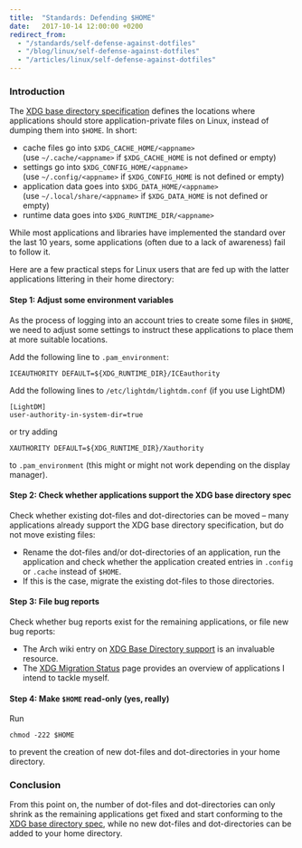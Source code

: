 ```yaml
---
title:  "Standards: Defending $HOME"
date:   2017-10-14 12:00:00 +0200
redirect_from:
  - "/standards/self-defense-against-dotfiles"
  - "/blog/linux/self-defense-against-dotfiles"
  - "/articles/linux/self-defense-against-dotfiles"
---
```


### Introduction

The [XDG base directory specification](https://standards.freedesktop.org/basedir-spec/basedir-spec-latest.html)
defines the locations where applications should store application-private files on Linux, instead of dumping them into `$HOME`. In short:

- cache files go into `$XDG_CACHE_HOME/<appname>`<br/>
  (use `~/.cache/<appname>` if `$XDG_CACHE_HOME` is not defined or empty)
- settings go into `$XDG_CONFIG_HOME/<appname>`<br/>
  (use `~/.config/<appname>` if `$XDG_CONFIG_HOME` is not defined or empty)
- application data goes into `$XDG_DATA_HOME/<appname>`<br/>
  (use `~/.local/share/<appname>` if `$XDG_DATA_HOME` is not defined or empty)
- runtime data goes into `$XDG_RUNTIME_DIR/<appname>`

While most applications and libraries have implemented the standard over the last 10 years,
some applications (often due to a lack of awareness) fail to follow it.

Here are a few practical steps for Linux users that are fed up with the latter applications littering in their home directory:

#### Step 1: Adjust some environment variables

As the process of logging into an account tries to create some files in `$HOME`,
we need to adjust some settings to instruct these applications to place them at more suitable locations.

Add the following line to `.pam_environment`:

    ICEAUTHORITY DEFAULT=${XDG_RUNTIME_DIR}/ICEauthority

Add the following lines to `/etc/lightdm/lightdm.conf` (if you use LightDM)

    [LightDM]
    user-authority-in-system-dir=true

or try adding

    XAUTHORITY DEFAULT=${XDG_RUNTIME_DIR}/Xauthority

to `.pam_environment` (this might or might not work depending on the display manager).

#### Step 2: Check whether applications support the XDG base directory spec

Check whether existing dot-files and dot-directories can be moved –
many applications already support the XDG base directory specification,
but do not move existing files:

  - Rename the dot-files and/or dot-directories of an application, run the application and check whether the
    application created entries in `.config` or `.cache` instead of `$HOME`.
  - If this is the case, migrate the existing dot-files to those directories.

#### Step 3: File bug reports

Check whether bug reports exist for the remaining applications, or file new bug reports:

- The Arch wiki entry on [XDG Base Directory support](https://wiki.archlinux.org/index.php/XDG_Base_Directory_support)
  is an invaluable resource.
- The [XDG Migration Status]({{site.baseurl}}/standards/xdg-migration-status) page provides an
  overview of applications I intend to tackle myself.

#### Step 4: Make `$HOME` read-only (yes, really)

Run

    chmod -222 $HOME

to prevent the creation of new dot-files and dot-directories in your home directory.

### Conclusion

From this point on, the number of dot-files and dot-directories can only shrink
as the remaining applications get fixed and start conforming to the
[XDG base directory spec](https://standards.freedesktop.org/basedir-spec/basedir-spec-latest.html),
while no new dot-files and dot-directories can be added to your
home directory.
